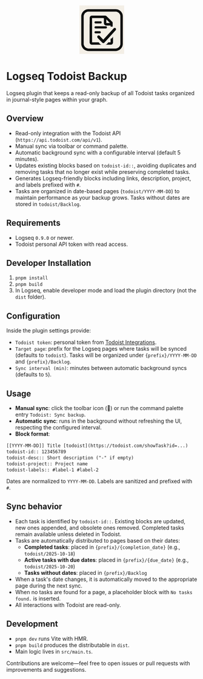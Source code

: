 <p align="center">
  <a href="https://github.com/avelino/logseq-todoist-backup">
    <picture>
      <source media="(prefers-color-scheme: dark)" srcset="./logo.png">
      <img src="./logo.png" height="128" alt="Logseq Todoist Backup logo">
    </picture>
  </a>
</p>

# Logseq Todoist Backup

Logseq plugin that keeps a read-only backup of all Todoist tasks organized in journal-style pages within your graph.

## Overview

- Read-only integration with the Todoist API (`https://api.todoist.com/api/v1`).
- Manual sync via toolbar or command palette.
- Automatic background sync with a configurable interval (default 5 minutes).
- Updates existing blocks based on `todoist-id::`, avoiding duplicates and removing tasks that no longer exist while preserving completed tasks.
- Generates Logseq-friendly blocks including links, description, project, and labels prefixed with `#`.
- Tasks are organized in date-based pages (`todoist/YYYY-MM-DD`) to maintain performance as your backup grows. Tasks without dates are stored in `todoist/Backlog`.

## Requirements

- Logseq `0.9.0` or newer.
- Todoist personal API token with read access.

## Developer Installation

1. `pnpm install`
2. `pnpm build`
3. In Logseq, enable developer mode and load the plugin directory (not the `dist` folder).

## Configuration

Inside the plugin settings provide:

- `Todoist token`: personal token from [Todoist Integrations](https://todoist.com/prefs/integrations).
- `Target page`: prefix for the Logseq pages where tasks will be synced (defaults to `todoist`). Tasks will be organized under `{prefix}/YYYY-MM-DD` and `{prefix}/Backlog`.
- `Sync interval (min)`: minutes between automatic background syncs (defaults to `5`).

## Usage

- **Manual sync**: click the toolbar icon (📁) or run the command palette entry `Todoist: Sync backup`.
- **Automatic sync**: runs in the background without refreshing the UI, respecting the configured interval.
- **Block format**:

```
[[YYYY-MM-DD]] Title [todoist](https://todoist.com/showTask?id=...)
todoist-id:: 123456789
todoist-desc:: Short description ("-" if empty)
todoist-project:: Project name
todoist-labels:: #label-1 #label-2
```

Dates are normalized to `YYYY-MM-DD`. Labels are sanitized and prefixed with `#`.

## Sync behavior

- Each task is identified by `todoist-id::`. Existing blocks are updated, new ones appended, and obsolete ones removed. Completed tasks remain available unless deleted in Todoist.
- Tasks are automatically distributed to pages based on their dates:
  - **Completed tasks**: placed in `{prefix}/{completion_date}` (e.g., `todoist/2025-10-18`)
  - **Active tasks with due dates**: placed in `{prefix}/{due_date}` (e.g., `todoist/2025-10-20`)
  - **Tasks without dates**: placed in `{prefix}/Backlog`
- When a task's date changes, it is automatically moved to the appropriate page during the next sync.
- When no tasks are found for a page, a placeholder block with `No tasks found.` is inserted.
- All interactions with Todoist are read-only.

## Development

- `pnpm dev` runs Vite with HMR.
- `pnpm build` produces the distributable in `dist`.
- Main logic lives in `src/main.ts`.

Contributions are welcome—feel free to open issues or pull requests with improvements and suggestions.
